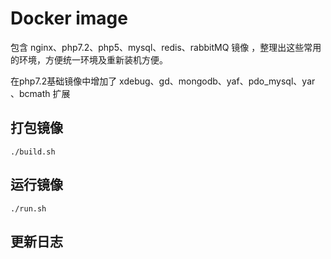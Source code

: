 #  Docker image

包含 nginx、php7.2、php5、mysql、redis、rabbitMQ 镜像 ，整理出这些常用的环境，方便统一环境及重新装机方便。

在php7.2基础镜像中增加了 xdebug、gd、mongodb、yaf、pdo_mysql、yar 、bcmath  扩展

## 打包镜像

```shell
./build.sh
```

## 运行镜像

```shell
./run.sh
```

## 更新日志